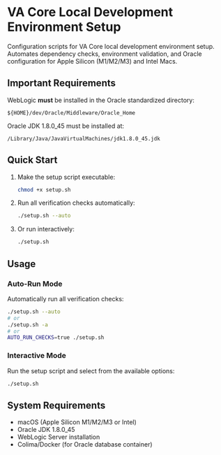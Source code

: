 # VA Core Local Development Environment Setup

Configuration scripts for VA Core local development environment setup. Automates dependency checks, environment validation, and Oracle configuration for Apple Silicon (M1/M2/M3) and Intel Macs.

## Important Requirements

WebLogic **must** be installed in the Oracle standardized directory:

```
${HOME}/dev/Oracle/Middleware/Oracle_Home
```

Oracle JDK 1.8.0_45 must be installed at:

```
/Library/Java/JavaVirtualMachines/jdk1.8.0_45.jdk
```

## Quick Start

1. Make the setup script executable:

   ```bash
   chmod +x setup.sh
   ```

2. Run all verification checks automatically:

   ```bash
   ./setup.sh --auto
   ```

3. Or run interactively:
   ```bash
   ./setup.sh
   ```

## Usage

### Auto-Run Mode

Automatically run all verification checks:

```bash
./setup.sh --auto
# or
./setup.sh -a
# or
AUTO_RUN_CHECKS=true ./setup.sh
```

### Interactive Mode

Run the setup script and select from the available options:

```bash
./setup.sh
```

## System Requirements

- macOS (Apple Silicon M1/M2/M3 or Intel)
- Oracle JDK 1.8.0_45
- WebLogic Server installation
- Colima/Docker (for Oracle database container)
